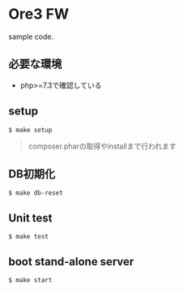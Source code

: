 Ore3 FW
===============

sample code.

## 必要な環境

- php>=7.3で確認している

## setup

```
$ make setup
```

> composer.pharの取得やinstallまで行われます

## DB初期化

```
$ make db-reset
```

## Unit test

```
$ make test
```

## boot stand-alone server 

```
$ make start
```
